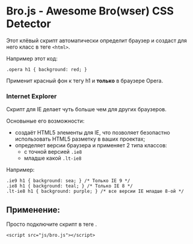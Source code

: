 # Bro.js - Awesome Bro(wser) CSS Detector
Этот клёвый скрипт автоматически определит браузер и создаст для него класс в теге `<html>`.

Например этот код: 

	.opera h1 { background: red; }

Применит красный фон к тегу h1 и **только** в браузере Opera.

### Internet Explorer
Скрипт для IE делает чуть больше чем для других браузеров.

Основыные его возможности:
* создаёт HTML5 элементы для IE, что позволяет безопастно использовать HTML5 разметку в ваших проектах;
* определяет версии браузера и применяет 2 типа классов: 
	* с точной версией `.ie8`
	* младше какой `.lt-ie8`

Например:

	.ie9 h1 { background: sea; } /* Только IE 9 */
	.ie8 h1 { background: teal; } /* Только IE 8 */
	.lt-ie8 h1 { background: purple; } /* все версии IE младше 8-ой */

## Применение: 
Просто подключите скрипт в теге <head>. 

	<script src="js/bro.js"></script>
